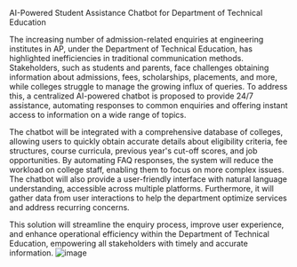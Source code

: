 AI-Powered Student Assistance Chatbot for Department of Technical Education

The increasing number of admission-related enquiries at engineering institutes in AP, under the Department 
of Technical Education, has highlighted inefficiencies in traditional communication methods. Stakeholders, 
such as students and parents, face challenges obtaining information about admissions, fees, scholarships, 
placements, and more, while colleges struggle to manage the growing influx of queries. To address this, a 
centralized AI-powered chatbot is proposed to provide 24/7 assistance, automating responses to common 
enquiries and offering instant access to information on a wide range of topics.

 The chatbot will be integrated with a comprehensive database of colleges, allowing users to quickly obtain 
accurate details about eligibility criteria, fee structures, course curricula, previous year's cut-off scores, and 
job opportunities. By automating FAQ responses, the system will reduce the workload on college staff, 
enabling them to focus on more complex issues. The chatbot will also provide a user-friendly interface with 
natural language understanding, accessible across multiple platforms. Furthermore, it will gather data from 
user interactions to help the department optimize services and address recurring concerns.

This solution will streamline the enquiry process, improve user experience, and enhance operational 
efficiency within the Department of Technical Education, empowering all stakeholders with timely and 
accurate information.
![image](https://github.com/user-attachments/assets/c349f0fe-000e-4ef2-beab-30b25804dbac)
